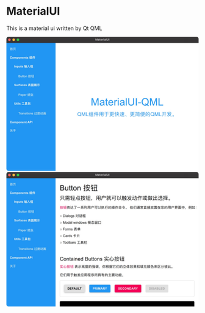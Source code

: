 # MaterialUI
This is a material ui written by Qt QML

![image](https://github.com/AndyQsmart/MaterialUI-QML/blob/main/readme_image/image1.jpg)
![image](https://github.com/AndyQsmart/MaterialUI-QML/blob/main/readme_image/image2.jpg)
